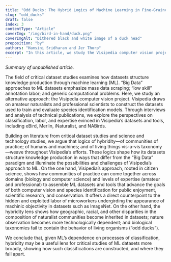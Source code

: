 ```yaml
---
title: "Odd Ducks: The Hybrid Logics of Machine Learning in Fine-Grained Wildlife Classification"
slug: "odd_ducks"
draft: false
index: 3
contentType: "Article"
coverImg: "/img/bird-in-hand/duck.png"
coverImgAlt: "Dithered black and white image of a duck head"
preposition: "by"
authors: "Hamsini Sridharan and Jer Thorp"
excerpt: "In this article, we study the Visipedia computer vision project, which focuses on collaboration with naturalist communities, as an alternative approach to the extractive and exploitative “Big Data” paradigm of ML datasets. We focus on the processes of classification, labor, and expertise that shape Visipedia’s datasets and tools, including eBird, Merlin, iNaturalist, and NABirds. We argue that logics of hybridity shape Visipedia’s work, showing its possibilities and limitations. We conclude that hybridity is a useful lens for critical studies of ML datasets more broadly."
---
```


*Summary of unpublished article.*

The field of critical dataset studies examines how datasets structure knowledge production through machine learning (ML). “Big Data” approaches to ML datasets emphasize mass data scraping; “low skill” annotation labor; and generic computational problems. Here, we study an alternative approach: the Visipedia computer vision project. Visipedia draws on amateur naturalists and professional scientists to construct the datasets used to train and evaluate species identification models. Through interviews and analysis of technical publications, we explore the perspectives on classification, labor, and expertise evinced in Visipedia’s datasets and tools, including eBird, Merlin, iNaturalist, and NABirds. 

Building on literature from critical dataset studies and science and technology studies, we argue that logics of hybridity—of communities of practice; of humans and machines; and of living things vis-a-vis taxonomy—weave throughout Visipedia’s efforts. These logics shape how its datasets structure knowledge production in ways that differ from the “Big Data” paradigm and illuminate the possibilities and challenges of Visipedia’s approach to ML. On the one hand, Visipedia’s approach, rooted in citizen science, shows how communities of practice can come together across domains (biology and computer science) and levels of expertise (amateur and professional) to assemble ML datasets and tools that advance the goals of both computer vision and species identification for public enjoyment, scientific research, and conservation. It offers a direct counterpoint to the hidden and exploited labor of microworkers undergirding the appearance of machinic objectivity in datasets such as ImageNet. On the other hand, the hybridity lens shows how geographic, racial, and other disparities in the composition of naturalist communities become inherited in datasets; nature observation becomes more technologically dependent; and biological taxonomies fail to contain the behavior of living organisms (“odd ducks”). 

We conclude that, given ML’s dependence on processes of classification, hybridity may be a useful lens for critical studies of ML datasets more broadly, showing how such classifications are constructed, and where they fall apart.
